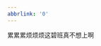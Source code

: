 ```yaml
---
abbrlink: '0'
---
```


<div class="aplayer no-destroy" data-id="1441758494" data-server="netease" data-type="song"  data-autoplay="true" data-lrcType="-1"> </div>

累累累烦烦烦这碧班真不想上啊